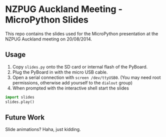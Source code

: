 # NZPUG Auckland Meeting - MicroPython Slides

This repo contains the slides used for the MicroPython presentation at the NZPUG Auckland meeting on 20/08/2014.

## Usage

1. Copy `slides.py` onto the SD card or internal flash of the PyBoard.
2. Plug the PyBoard in with the micro USB cable.
3. Open a serial connection with `screen /dev/ttyUSB0`. (You may need root permissions, otherwise add yourself to the `dialout` group)
4. When prompted with the interactive shell start the slides

```python
import slides
slides.play()
```

## Future Work

Slide animations? Haha, just kidding.